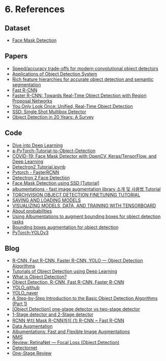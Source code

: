 # 6. References 

## Dataset

- [Face Mask Detection](https://www.kaggle.com/andrewmvd/face-mask-detection)

## Papers

- [Speed/accuracy trade-offs for modern convolutional object detectors](https://arxiv.org/pdf/1611.10012.pdf)
- [Applications of Object Detection System](https://www.irjet.net/archives/V6/i4/IRJET-V6I4920.pdf)
- [Rich feature hierarchies for accurate object detection and semantic segmentation](https://arxiv.org/pdf/1311.2524.pdf)
- [Fast R-CNN](https://arxiv.org/pdf/1504.08083.pdf)
- [Faster R-CNN: Towards Real-Time Object Detection with Region Proposal Networks](https://arxiv.org/pdf/1506.01497.pdf)
- [You Only Look Once: Unified, Real-Time Object Detection](https://arxiv.org/pdf/1506.02640.pdf)
- [SSD: Single Shot Multibox Detector](https://arxiv.org/pdf/1512.02325.pdf)
- [Object Detection in 20 Years: A Survey](https://arxiv.org/pdf/1905.05055.pdf)

## Code 

- [Dive into Deep Learning](https://d2l.ai/chapter_computer-vision/ssd.html#fig-ssd)
- [a-PyTorch-Tutorial-to-Object-Detection](https://github.com/sgrvinod/a-PyTorch-Tutorial-to-Object-Detection)
- [COVID-19: Face Mask Detector with OpenCV, Keras/TensorFlow, and Deep Learning](https://www.pyimagesearch.com/2020/05/04/covid-19-face-mask-detector-with-opencv-keras-tensorflow-and-deep-learning/)
- [Detectron2 Tutorial.ipynb](https://colab.research.google.com/drive/16jcaJoc6bCFAQ96jDe2HwtXj7BMD_-m5)
- [Pytorch - FasterRCNN](https://www.kaggle.com/daniel601/pytorch-fasterrcnn)
- [Detectron 2 Face Detection](https://www.kaggle.com/dhiiyaur/detectron-2-face-detection/data)
- [Face Mask Detection using SSD [Tutorial]](https://www.kaggle.com/aman10kr/face-mask-detection-using-ssd-tutorial
)
- [albumentations - fast image augmentation library 소개 및 사용법 Tutorial](https://hoya012.github.io/blog/albumentation_tutorial/)
- [TORCHVISION OBJECT DETECTION FINETUNING TUTORIAL](https://pytorch.org/tutorials/intermediate/torchvision_tutorial.html)
- [SAVING AND LOADING MODELS](https://pytorch.org/tutorials/beginner/saving_loading_models.html)
- [VISUALIZING MODELS, DATA, AND TRAINING WITH TENSORBOARD](https://pytorch.org/tutorials/intermediate/tensorboard_tutorial.html)
- [About probabilities](https://albumentations.readthedocs.io/en/latest/probabilities.html)
- [Using Albumentations to augment bounding boxes for object detection tasks](https://albumentations.ai/docs/examples/example_bboxes/)
- [Bounding boxes augmentation for object detection](https://albumentations.ai/docs/getting_started/bounding_boxes_augmentation/)
- [PyTorch-YOLOv3](https://github.com/eriklindernoren/PyTorch-YOLOv3)




## Blog


- [R-CNN, Fast R-CNN, Faster R-CNN, YOLO — Object Detection Algorithms](https://towardsdatascience.com/r-cnn-fast-r-cnn-faster-r-cnn-yolo-object-detection-algorithms-36d53571365e)
- [Tutorials of Object Detection using Deep Learning](https://hoya012.github.io/blog/Tutorials-of-Object-Detection-Using-Deep-Learning-what-is-object-detection/)
- [What is Object Detection?](https://89douner.tistory.com/75)
- [Object Detection, R-CNN, Fast R-CNN, Faster R-CNN](https://nuggy875.tistory.com/category/CV%20%26%20ML/Object%20Detection)
- [YOLO_github](https://curt-park.github.io/2017-03-26/yolo/)
- [YOLO_naver](https://blog.naver.com/PostView.nhn?blogId=wonjong4773&logNo=221368070768&proxyReferer=https:%2F%2Fwww.google.com%2F)
- [A Step-by-Step Introduction to the Basic Object Detection Algorithms (Part 1)](https://www.analyticsvidhya.com/blog/2018/10/a-step-by-step-introduction-to-the-basic-object-detection-algorithms-part-1/)
- [[Object Detection] one-stage detector vs two-stage detector](https://jdselectron.tistory.com/101)
- [1-Stage detector and 2-Stage detector](https://ganghee-lee.tistory.com/34)
- [RCNN 부터 Mask R-CNN까지 (1) R-CNN ~ Fast R-CNN](https://woosikyang.github.io/fast-rcnn.html)
- [Data Augmentation](https://nanonets.com/blog/data-augmentation-how-to-use-deep-learning-when-you-have-limited-data-part-2/
)
- [Albumentations: Fast and Flexible Image Augmentations](https://www.mdpi.com/2078-2489/11/2/125/htm)
- [NMS](https://go-hard.tistory.com/25)
- [Review: RetinaNet — Focal Loss (Object Detection)](https://towardsdatascience.com/review-retinanet-focal-loss-object-detection-38fba6afabe4)
- [Detectornet](https://seol8118.github.io/object%20detection/od-detectorNet/)
- [One-Stage Review](https://chacha95.github.io/2020-02-26-Object-Detection3/)

